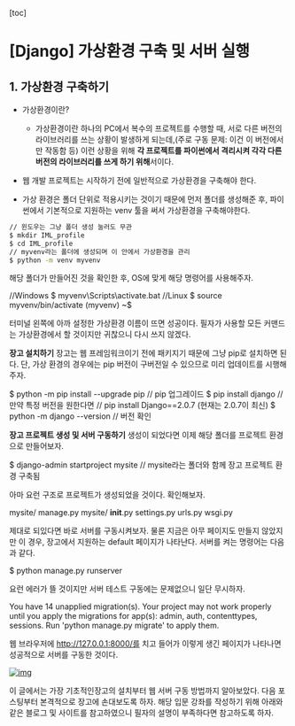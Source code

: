 [toc]

# [Django] 가상환경 구축 및 서버 실행

## 1. 가상환경 구축하기

- 가상환경이란?
  - 가상환경이란 하나의 PC에서 복수의 프로젝트를 수행할 때, 서로 다른 버전의 라이브러리를 쓰는 상황이 발생하게 되는데,(주로 구동 문제: 이건 이 버전에서만 작동함 등) 이런 상황을 위해 **각 프로젝트를 파이썬에서 격리시켜 각각 다른 버전의 라이브러리를 쓰게 하기 위해**서이다.

- 웹 개발 프로젝트는 시작하기 전에 일반적으로 가상환경을 구축해야 한다. 
- 가상 환경은 폴더 단위로 적용시키는 것이기 때문에 먼저 폴더를 생성해준 후, 파이썬에서 기본적으로 지원하는 venv 툴을 써서 가상환경을 구축해야한다.

```bash
// 윈도우는 그냥 폴더 생성 눌러도 무관
$ mkdir IML_profile
$ cd IML_profile
// myvenv라는 폴더에 생성되며 이 안에서 가상환경을 관리
$ python -m venv myvenv
```

해당 폴더가 만들어진 것을 확인한 후, OS에 맞게 해당 명령어를 사용해주자.

//Windows $ myvenv\Scripts\activate.bat //Linux $ source myvenv/bin/activate (myvenv) ~$ 

터미널 왼쪽에 아까 설정한 가상환경 이름이 뜨면 성공이다. 필자가 사용할 모든 커맨드는 가상환경에서 할 것이지만 귀찮으니 다시 쓰지 않겠다.

**장고 설치하기**
장고는 웹 프레임워크이기 전에 패키지기 때문에 그냥 pip로 설치하면 된다. 단, 가상 환경의 경우에는 pip 버전이 구버전일 수 있으므로 미리 업데이트를 시행해주자.

$ python -m pip install --upgrade pip // pip 업그레이드 $ pip install django // 만약 특정 버전을 원한다면 // pip install Django==2.0.7 (현재는 2.0.7이 최신) $ python -m django --version // 버전 확인


**장고 프로젝트 생성 및 서버 구동하기**
생성이 되었다면 이제 해당 폴더를 프로젝트 환경으로 만들어보자.

$ django-admin startproject mysite // mysite라는 폴더와 함께 장고 프로젝트 환경 구축됨

아마 요런 구조로 프로젝트가 생성되었을 것이다. 확인해보자.

mysite/    manage.py    mysite/        __init__.py        settings.py        urls.py        wsgi.py

제대로 되있다면 바로 서버를 구동시켜보자. 물론 지금은 아무 페이지도 만들지 않았지만 이 경우, 장고에서 지원하는 default 페이지가 나타난다. 서버를 켜는 명령어는 다음과 같다.

$ python manage.py runserver

요런 에러가 뜰 것이지만 서버 테스트 구동에는 문제없으니 일단 무시하자.

You have 14 unapplied migration(s). Your project may not work properly  until you apply the migrations for app(s): admin, auth, contenttypes,  sessions. Run 'python manage.py migrate' to apply them.

웹 브라우저에 http://127.0.0.1:8000/를 치고 들어가 이렇게 생긴 페이지가 나타나면 성공적으로 서버를 구동한 것이다.

[![img](https://mblogthumb-phinf.pstatic.net/MjAxODA3MTBfMiAg/MDAxNTMxMjIzNDUzODY1.g4djPGBEupVajqfyJ4gngg_HqlNU12RV4xl6Z2t_FhUg.Pxy17yGNEajqKI0JVBT4tjJB_gErBuq90Tb5uBupMPog.PNG.shino1025/Django_2.0_default_page.png?type=w800)](https://m.blog.naver.com/shino1025/221316480686#)

이 글에서는 가장 기초적인장고의 설치부터 웹 서버 구동 방법까지 알아보았다. 다음 포스팅부터 본격적으로 장고에 손대보도록 하자. 해당 입문 강좌를 작성하기 위해 아래와 같은 블로그 및 사이트를 참고하였으니 필자의 설명이 부족하다면 참고하도록 하자.